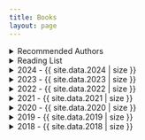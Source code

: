 ```yaml
---
title: Books
layout: page
---
```


<details>
  <summary>Recommended Authors</summary>
  <pre>
- Ken Thompson
- Dennis Ritchie
- Richard Stallman
- Brian Kernighan
- Michael Kerrisk
- Donald Knuth - linux
- Kevlin Hennely
- Ken Thompson
- Dennis Ritchie
- Rob Pike
- Richard Stallman
- Brian Kernighan
    - Talks:
        - https://www.youtube.com/watch?v=FyCYva9DhsI
        - https://www.youtube.com/watch?v=ZsHMHukIlJY
        - [What Makes Python so Awesome](https://www.youtube.com/watch?v=u1sVfGEBKWQ)
- [Hammock Driven Development](https://www.youtube.com/watch?v=f84n5oFoZBc)
- [Hoist Your IO](https://www.youtube.com/watch?v=PBQN62oUnN8)
- [Write Good Python](https://youtu.be/qUeud6DvOWI)
  </pre>
</details>

<details>
  <summary>Reading List</summary>
  <pre>
  {% for book in site.data.queue %}
  - Title: {{ book[0] }}
  {% endfor %}
  </pre>
</details>

<details>
  <summary>2024 - {{ site.data.2024 | size }}</summary>
  <pre>
  {% for book in site.data.2024 %}
  - Title: {{ book[0] }}
  {% endfor %}
  </pre>
</details>

<details>
  <summary>2023 - {{ site.data.2023 | size }}</summary>
  <pre>
  {% for book in site.data.2023 %}
  - Title: {{ book[0] }}
  {% endfor %}
  </pre>
</details>

<details>
  <summary>2022 - {{ site.data.2022 | size }}</summary>
  <pre>
  {% for book in site.data.2022 %}
  - Title: {{ book[0] }}
  {% endfor %}
  </pre>
</details>

<details>
  <summary>2021 - {{ site.data.2021 | size }}</summary>
  <body>Favorite: This Land is Our Land</body>
  <pre>
  {% for book in site.data.2021 %}
  - Title: {{ book[0] }}
  {% endfor %}
  </pre>
</details>

<details>
  <summary>2020 - {{ site.data.2020 | size }}</summary>
  <body>Favorite: Pragmatic Programmer</body>
  <pre>
  {% for book in site.data.2020 %}
  - Title: {{ book[0] }}
  {% endfor %}
  </pre>
</details>

<details>
  <summary>2019 - {{ site.data.2019 | size }}</summary>
  <body>Favorite: Hackers and Painters</body>
  <pre>
  {% for book in site.data.2019 %}
  - Title: {{ book[0] }}
  {% endfor %}
  </pre>
</details>

<details>
  <summary>2018 - {{ site.data.2018 | size }}</summary>
  <pre>
  {% for book in site.data.2018 %}
  - Title: {{ book[0] }}
  {% endfor %}
  </pre>
</details>
